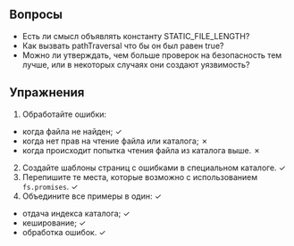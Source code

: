 ## Вопросы

- Есть ли смысл объявлять константу STATIC_FILE_LENGTH?
- Как вызвать pathTraversal что бы он был равен true?
- Можно ли утверждать, чем больше проверок на безопасность тем лучше,
  или в некоторых случаях они создают уязвимость?

## Упражнения

1. Обработайте ошибки:

- когда файла не найден; &#10003;
- когда нет прав на чтение файла или каталога; &#10007;
- когда происходит попытка чтения файла из каталога выше. &#10007;

2. Создайте шаблоны страниц с ошибками в специальном каталоге. &#10003;
3. Перепишите те места, которые возможно с использованием `fs.promises`. &#10003;
4. Объедините все примеры в один: &#10003;

- отдача индекса каталога; &#10003;
- кеширование; &#10003;
- обработка ошибок. &#10003;
